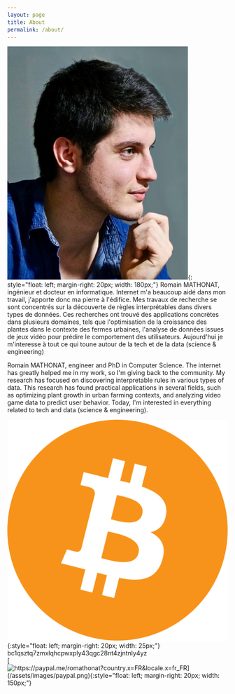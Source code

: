 ```yaml
---
layout: page
title: About
permalink: /about/
---
```


![](/assets/images/perso_old.jpg){: style="float: left; margin-right: 20px; width: 180px;"}
Romain MATHONAT, ingénieur et docteur en informatique. Internet m'a beaucoup aidé dans mon travail, j'apporte donc ma pierre à l'édifice.
Mes travaux de recherche se sont concentrés sur la découverte de règles interprétables dans divers types de données.
Ces recherches ont trouvé des applications concrètes dans plusieurs domaines, tels que l'optimisation de la croissance des plantes dans le contexte des fermes urbaines, l'analyse de données issues de jeux vidéo pour prédire le comportement des utilisateurs. Aujourd'hui je m'interesse à tout ce qui toune autour de la tech et de la data (science & engineering)

Romain MATHONAT, engineer and PhD in Computer Science. The internet has greatly helped me in my work, so I'm giving back to the community.
My research has focused on discovering interpretable rules in various types of data.
This research has found practical applications in several fields, such as optimizing plant growth in urban farming contexts, and analyzing video game data to predict user behavior. Today, I'm interested in everything related to tech and data (science & engineering).

![](/assets/images/btc.png){:style="float: left; margin-right: 20px; width: 25px;"}   bc1qsztq7zmxlqhcpwxply43qgc28nt4zjntnly4yz  
[![https://paypal.me/romathonat?country.x=FR&locale.x=fr_FR](/assets/images/paypal.png){:style="float: left; margin-right: 20px; width: 150px;"}](https://paypal.me/romathonat?country.x=FR&locale.x=fr_FR) 